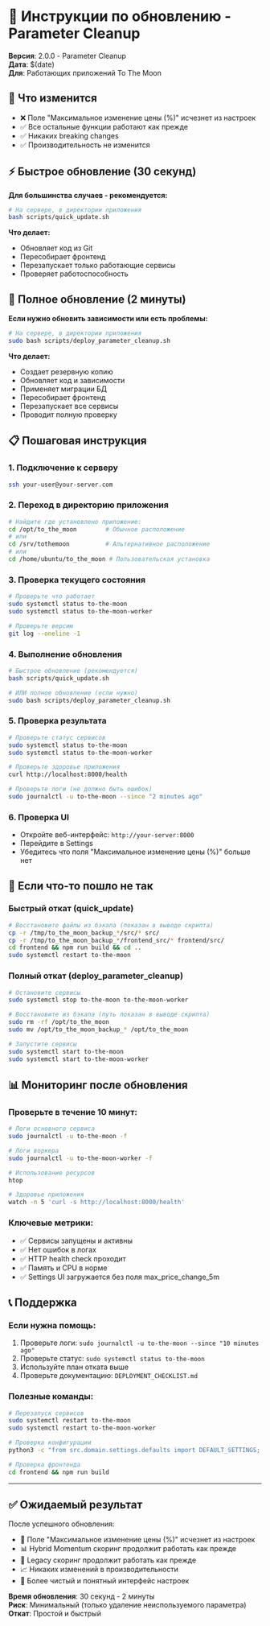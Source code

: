 # 🔄 Инструкции по обновлению - Parameter Cleanup

**Версия**: 2.0.0 - Parameter Cleanup  
**Дата**: $(date)  
**Для**: Работающих приложений To The Moon

## 🎯 Что изменится

- ❌ Поле "Максимальное изменение цены (%)" исчезнет из настроек
- ✅ Все остальные функции работают как прежде
- ✅ Никаких breaking changes
- ✅ Производительность не изменится

## ⚡ Быстрое обновление (30 секунд)

**Для большинства случаев - рекомендуется:**

```bash
# На сервере, в директории приложения
bash scripts/quick_update.sh
```

**Что делает:**
- Обновляет код из Git
- Пересобирает фронтенд
- Перезапускает только работающие сервисы
- Проверяет работоспособность

## 🔧 Полное обновление (2 минуты)

**Если нужно обновить зависимости или есть проблемы:**

```bash
# На сервере, в директории приложения
sudo bash scripts/deploy_parameter_cleanup.sh
```

**Что делает:**
- Создает резервную копию
- Обновляет код и зависимости
- Применяет миграции БД
- Пересобирает фронтенд
- Перезапускает все сервисы
- Проводит полную проверку

## 📋 Пошаговая инструкция

### 1. Подключение к серверу
```bash
ssh your-user@your-server.com
```

### 2. Переход в директорию приложения
```bash
# Найдите где установлено приложение:
cd /opt/to_the_moon        # Обычное расположение
# или
cd /srv/tothemoon          # Альтернативное расположение  
# или
cd /home/ubuntu/to_the_moon # Пользовательская установка
```

### 3. Проверка текущего состояния
```bash
# Проверьте что работает
sudo systemctl status to-the-moon
sudo systemctl status to-the-moon-worker

# Проверьте версию
git log --oneline -1
```

### 4. Выполнение обновления
```bash
# Быстрое обновление (рекомендуется)
bash scripts/quick_update.sh

# ИЛИ полное обновление (если нужно)
sudo bash scripts/deploy_parameter_cleanup.sh
```

### 5. Проверка результата
```bash
# Проверьте статус сервисов
sudo systemctl status to-the-moon
sudo systemctl status to-the-moon-worker

# Проверьте здоровье приложения
curl http://localhost:8000/health

# Проверьте логи (не должно быть ошибок)
sudo journalctl -u to-the-moon --since "2 minutes ago"
```

### 6. Проверка UI
- Откройте веб-интерфейс: `http://your-server:8000`
- Перейдите в Settings
- Убедитесь что поля "Максимальное изменение цены (%)" больше нет

## 🚨 Если что-то пошло не так

### Быстрый откат (quick_update)
```bash
# Восстановите файлы из бэкапа (показан в выводе скрипта)
cp -r /tmp/to_the_moon_backup_*/src/* src/
cp -r /tmp/to_the_moon_backup_*/frontend_src/* frontend/src/
cd frontend && npm run build && cd ..
sudo systemctl restart to-the-moon
```

### Полный откат (deploy_parameter_cleanup)
```bash
# Остановите сервисы
sudo systemctl stop to-the-moon to-the-moon-worker

# Восстановите из бэкапа (путь показан в выводе скрипта)
sudo rm -rf /opt/to_the_moon
sudo mv /opt/to_the_moon_backup_* /opt/to_the_moon

# Запустите сервисы
sudo systemctl start to-the-moon
sudo systemctl start to-the-moon-worker
```

## 📊 Мониторинг после обновления

### Проверьте в течение 10 минут:
```bash
# Логи основного сервиса
sudo journalctl -u to-the-moon -f

# Логи воркера
sudo journalctl -u to-the-moon-worker -f

# Использование ресурсов
htop

# Здоровье приложения
watch -n 5 'curl -s http://localhost:8000/health'
```

### Ключевые метрики:
- ✅ Сервисы запущены и активны
- ✅ Нет ошибок в логах
- ✅ HTTP health check проходит
- ✅ Память и CPU в норме
- ✅ Settings UI загружается без поля max_price_change_5m

## 📞 Поддержка

### Если нужна помощь:
1. Проверьте логи: `sudo journalctl -u to-the-moon --since "10 minutes ago"`
2. Проверьте статус: `sudo systemctl status to-the-moon`
3. Используйте план отката выше
4. Проверьте документацию: `DEPLOYMENT_CHECKLIST.md`

### Полезные команды:
```bash
# Перезапуск сервисов
sudo systemctl restart to-the-moon
sudo systemctl restart to-the-moon-worker

# Проверка конфигурации
python3 -c "from src.domain.settings.defaults import DEFAULT_SETTINGS; print('OK')"

# Проверка фронтенда
cd frontend && npm run build
```

---

## ✅ Ожидаемый результат

После успешного обновления:
- 🔧 Поле "Максимальное изменение цены (%)" исчезнет из настроек
- 📊 Hybrid Momentum скоринг продолжит работать как прежде
- 🔄 Legacy скоринг продолжит работать как прежде
- 📈 Никаких изменений в производительности
- 🎯 Более чистый и понятный интерфейс настроек

**Время обновления**: 30 секунд - 2 минуты  
**Риск**: Минимальный (только удаление неиспользуемого параметра)  
**Откат**: Простой и быстрый